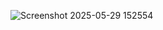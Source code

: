 ![Screenshot 2025-05-29 152554](https://github.com/user-attachments/assets/634ce97d-be28-4f3c-963a-74fb5d5ee720)
